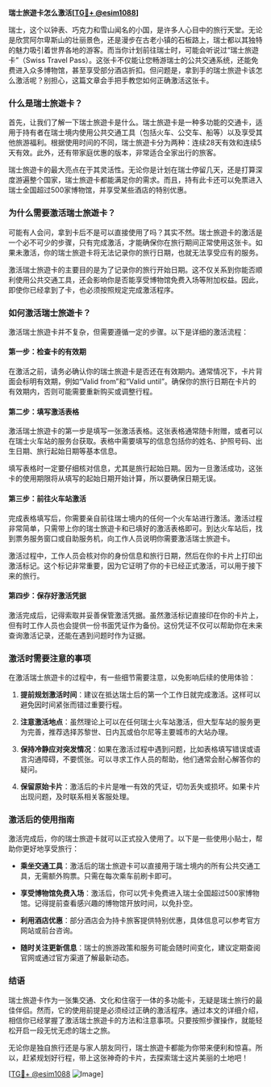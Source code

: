 **瑞士旅遊卡怎么激活[[TG💪+ @esim1088](https://t.me/s/esim1088)]**

瑞士，这个以钟表、巧克力和雪山闻名的小国，是许多人心目中的旅行天堂。无论是欣赏阿尔卑斯山的壮丽景色，还是漫步在古老小镇的石板路上，瑞士都以其独特的魅力吸引着世界各地的游客。而当你计划前往瑞士时，可能会听说过“瑞士旅遊卡”（Swiss Travel Pass）。这张卡不仅能让您畅游瑞士的公共交通系统，还能免费进入众多博物馆，甚至享受部分酒店折扣。但问题是，拿到手的瑞士旅遊卡该怎么激活呢？别担心，这篇文章会手把手教您如何正确激活这张卡。

### 什么是瑞士旅遊卡？

首先，让我们了解一下瑞士旅遊卡是什么。瑞士旅遊卡是一种多功能的交通卡，适用于持有者在瑞士境内使用公共交通工具（包括火车、公交车、船等）以及享受其他旅游福利。根据使用时间的不同，瑞士旅遊卡分为两种：连续28天有效和连续5天有效。此外，还有带家庭优惠的版本，非常适合全家出行的旅客。

瑞士旅遊卡的最大亮点在于其灵活性。无论你是计划在瑞士停留几天，还是打算深度游遍整个国家，瑞士旅遊卡都能满足你的需求。而且，持有此卡还可以免票进入瑞士全国超过500家博物馆，并享受某些酒店的特别优惠。

### 为什么需要激活瑞士旅遊卡？

可能有人会问，拿到卡后不是可以直接使用了吗？其实不然。瑞士旅遊卡的激活是一个必不可少的步骤，只有完成激活，才能确保你在旅行期间正常使用这张卡。如果未激活，你的瑞士旅遊卡将无法记录你的旅行日期，也就无法享受应有的服务。

激活瑞士旅遊卡的主要目的是为了记录你的旅行开始日期。这不仅关系到你能否顺利使用公共交通工具，还会影响你是否能享受博物馆免费入场等附加权益。因此，即使你已经拿到了卡，也必须按照规定完成激活程序。

### 如何激活瑞士旅遊卡？

激活瑞士旅遊卡并不复杂，但需要遵循一定的步骤。以下是详细的激活流程：

#### 第一步：检查卡的有效期

在激活之前，请务必确认你的瑞士旅遊卡是否还在有效期内。通常情况下，卡片背面会标明有效期，例如“Valid from”和“Valid until”。确保你的旅行日期在卡片的有效期内，否则可能需要重新购买或调整行程。

#### 第二步：填写激活表格

激活瑞士旅遊卡的第一步是填写一张激活表格。这张表格通常随卡附赠，或者可以在瑞士火车站的服务台获取。表格中需要填写的信息包括你的姓名、护照号码、出生日期、旅行起始日期等基本信息。

填写表格时一定要仔细核对信息，尤其是旅行起始日期。因为一旦激活成功，这张卡的使用期限将从填写的起始日期开始计算，所以要确保日期无误。

#### 第三步：前往火车站激活

完成表格填写后，你需要亲自前往瑞士境内的任何一个火车站进行激活。激活过程非常简单，只需带上你的瑞士旅遊卡和已填好的激活表格即可。到达火车站后，找到票务服务窗口或自助服务机，向工作人员说明你需要激活瑞士旅遊卡。

激活过程中，工作人员会核对你的身份信息和旅行日期，然后在你的卡片上打印出激活标记。这个标记非常重要，因为它证明了你的卡已经正式激活，可以用于接下来的旅行。

#### 第四步：保存好激活凭据

激活完成后，记得索取并妥善保管激活凭据。虽然激活标记直接印在你的卡片上，但有时工作人员也会提供一份书面凭证作为备份。这份凭证不仅可以帮助你在未来查询激活记录，还能在遇到问题时作为证据。

### 激活时需要注意的事项

在激活瑞士旅遊卡的过程中，有一些细节需要注意，以免影响后续的使用体验：

1. **提前规划激活时间**：建议在抵达瑞士后的第一个工作日就完成激活。这样可以避免因时间紧张而错过重要行程。
   
2. **注意激活地点**：虽然理论上可以在任何瑞士火车站激活，但大型车站的服务更为完善，推荐选择苏黎世、日内瓦或伯尔尼等主要城市的大站办理。

3. **保持冷静应对突发情况**：如果在激活过程中遇到问题，比如表格填写错误或语言沟通障碍，不要慌张。可以寻求工作人员的帮助，他们通常会耐心解答你的疑问。

4. **保留原始卡片**：激活后的卡片是唯一有效的凭证，切勿丢失或损坏。如果卡片出现问题，及时联系相关客服处理。

### 激活后的使用指南

激活完成后，你的瑞士旅遊卡就可以正式投入使用了。以下是一些使用小贴士，帮助你更好地享受旅行：

- **乘坐交通工具**：激活后的瑞士旅遊卡可以直接用于瑞士境内的所有公共交通工具，无需额外购票。只需在每次乘车前刷卡即可。
  
- **享受博物馆免费入场**：激活后，你可以凭卡免费进入瑞士全国超过500家博物馆。记得提前查看感兴趣的博物馆开放时间，以免扑空。

- **利用酒店优惠**：部分酒店会为持卡旅客提供特别优惠，具体信息可以参考官方网站或前台咨询。

- **随时关注更新信息**：瑞士的旅游政策和服务可能会随时间变化，建议定期查阅官网或通过官方渠道了解最新动态。

### 结语

瑞士旅遊卡作为一张集交通、文化和住宿于一体的多功能卡，无疑是瑞士旅行的最佳伴侣。然而，它的使用前提是必须经过正确的激活程序。通过本文的详细介绍，相信你已经掌握了激活瑞士旅遊卡的方法和注意事项。只要按照步骤操作，就能轻松开启一段无忧无虑的瑞士之旅。

无论你是独自旅行还是与家人朋友同行，瑞士旅遊卡都能为你带来便利和惊喜。所以，赶紧规划好行程，带上这张神奇的卡片，去探索瑞士这片美丽的土地吧！

[[TG💪+ @esim1088](https://t.me/s/esim1088) ![Image](https://i.postimg.cc/4NQfJmqS/Snipaste-2025-05-13-00-14-12.png)]